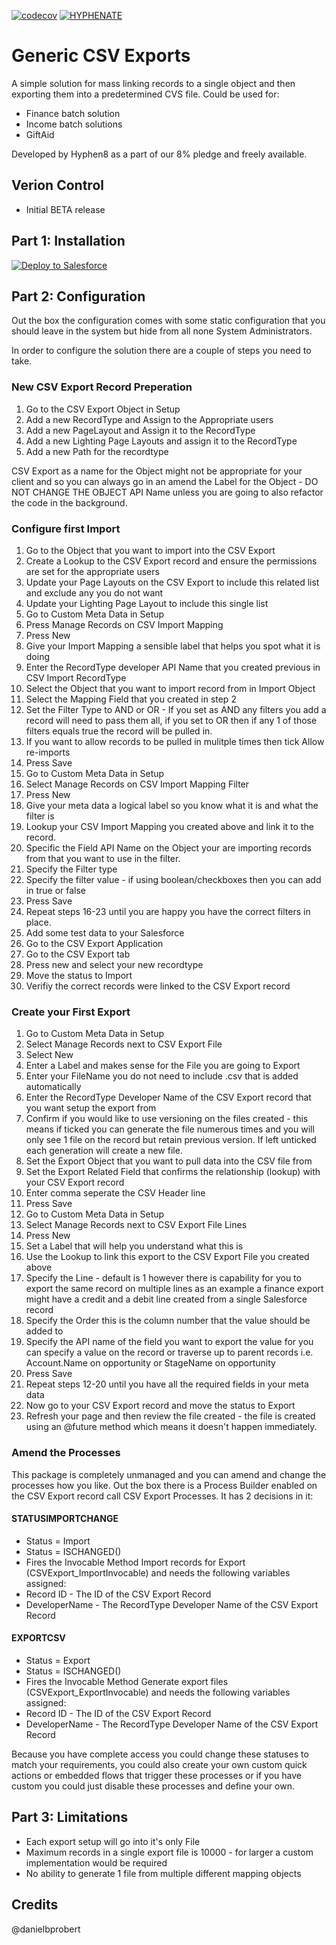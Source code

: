 [![codecov](https://codecov.io/gh/HYPHENATE/GenericCSVExports/branch/master/graph/badge.svg)](https://codecov.io/gh/HYPHENATE/GenericCSVExports)
[![HYPHENATE](https://circleci.com/gh/HYPHENATE/GenericCSVExports.svg?style=svg&&circle-token=297c83f424a06b21dc3b4fa042318223464f67d7)](https://circleci.com/gh/HYPHENATE/GenericCSVExports)

# Generic CSV Exports
A simple solution for mass linking records to a single object and then exporting them into a predetermined CVS file.
Could be used for:
- Finance batch solution
- Income batch solutions
- GiftAid

Developed by Hyphen8 as a part of our 8% pledge and freely available.

## Verion Control
- Initial BETA release

## Part 1: Installation

<a href="https://githubsfdeploy.herokuapp.com?owner=HYPHENATE&repo=GenericCSVExports">
  <img alt="Deploy to Salesforce"
       src="https://raw.githubusercontent.com/afawcett/githubsfdeploy/master/deploy.png">
</a>

## Part 2: Configuration

Out the box the configuration comes with some static configuration that you should leave in the system but hide from all none System Administrators. 

In order to configure the solution there are a couple of steps you need to take.

### New CSV Export Record Preperation
1. Go to the CSV Export Object in Setup
2. Add a new RecordType and Assign to the Appropriate users
3. Add a new PageLayout and Assign it to the RecordType
4. Add a new Lighting Page Layouts and assign it to the RecordType
5. Add a new Path for the recordtype

CSV Export as a name for the Object might not be appropriate for your client and so you can always go in an amend the Label for the Object - DO NOT CHANGE THE OBJECT API Name unless you are going to also refactor the code in the background.

### Configure first Import
1. Go to the Object that you want to import into the CSV Export
2. Create a Lookup to the CSV Export record and ensure the permissions are set for the appropriate users
3. Update your Page Layouts on the CSV Export to include this related list and exclude any you do not want
4. Update your Lighting Page Layout to include this single list
5. Go to Custom Meta Data in Setup
6. Press Manage Records on CSV Import Mapping
7. Press New
8. Give your Import Mapping a sensible label that helps you spot what it is doing
9. Enter the RecordType developer API Name that you created previous in CSV Import RecordType
10. Select the Object that you want to import record from in Import Object
11. Select the Mapping Field that you created in step 2
12. Set the Filter Type to AND or OR - If you set as AND any filters you add a record will need to pass them all, if you set to OR then if any 1 of those filters equals true the record will be pulled in.
13. If you want to allow records to be pulled in mulitple times then tick Allow re-imports
14. Press Save
15. Go to Custom Meta Data in Setup
16. Select Manage Records on CSV Import Mapping Filter
17. Press New
18. Give your meta data a logical label so you know what it is and what the filter is
19. Lookup your CSV Import Mapping you created above and link it to the record.
20. Specific the Field API Name on the Object your are importing records from that you want to use in the filter.
21. Specify the Filter type
22. Specify the filter value - if using boolean/checkboxes then you can add in true or false
23. Press Save
24. Repeat steps 16-23 until you are happy you have the correct filters in place.
25. Add some test data to your Salesforce
26. Go to the CSV Export Application
27. Go to the CSV Export tab
28. Press new and select your new recordtype
29. Move the status to Import
30. Verifiy the correct records were linked to the CSV Export record

### Create your First Export
1. Go to Custom Meta Data in Setup
2. Select Manage Records next to CSV Export File
3. Select New
4. Enter a Label and makes sense for the File you are going to Export
5. Enter your FileName you do not need to include .csv that is added automatically
6. Enter the RecordType Developer Name of the CSV Export record that you want setup the export from
7. Confirm if you would like to use versioning on the files created - this means if ticked you can generate the file numerous times and you will only see 1 file on the record but retain previous version. If left unticked each generation will create a new file.
8. Set the Export Object that you want to pull data into the CSV file from
9. Set the Export Related Field that confirms the relationship (lookup) with your CSV Export record
10. Enter comma seperate the CSV Header line
11. Press Save
12. Go to Custom Meta Data in Setup
13. Select Manage Records next to CSV Export File Lines
14. Press New
15. Set a Label that will help you understand what this is
16. Use the Lookup to link this export to the CSV Export File you created above
17. Specify the Line - default is 1 however there is capability for you to export the same record on multiple lines as an example a finance export might have a credit and a debit line created from a single Salesforce record
18. Specify the Order this is the column number that the value should be added to
19. Specify the API name of the field you want to export the value for you can specify a value on the record or traverse up to parent records i.e. Account.Name on opportunity or StageName on opportunity
20. Press Save
21. Repeat steps 12-20 until you have all the required fields in your meta data
22. Now go to your CSV Export record and move the status to Export
23. Refresh your page and then review the file created - the file is created using an @future method which means it doesn't happen immediately.

### Amend the Processes
This package is completely unmanaged and you can amend and change the processes how you like. Out the box there is a Process Builder enabled on the CSV Export record call CSV Export Processes. It has 2 decisions in it:

#### STATUSIMPORTCHANGE
- Status = Import
- Status = ISCHANGED()
- Fires the Invocable Method Import records for Export (CSVExport_ImportInvocable) and needs the following variables assigned:
- Record ID - The ID of the CSV Export Record
- DeveloperName - The RecordType Developer Name of the CSV Export Record

#### EXPORTCSV
- Status = Export
- Status = ISCHANGED()
- Fires the Invocable Method Generate export files (CSVExport_ExportInvocable) and needs the following variables assigned:
- Record ID - The ID of the CSV Export Record
- DeveloperName - The RecordType Developer Name of the CSV Export Record

Because you have complete access you could change these statuses to match your requirements, you could also create your own custom quick actions or embedded flows that trigger these processes or if you have custom you could just disable these processes and define your own.

## Part 3: Limitations

- Each export setup will go into it's only File
- Maximum records in a single export file is 10000 - for larger a custom implementation would be required
- No ability to generate 1 file from multiple different mapping objects

## Credits

@danielbprobert

